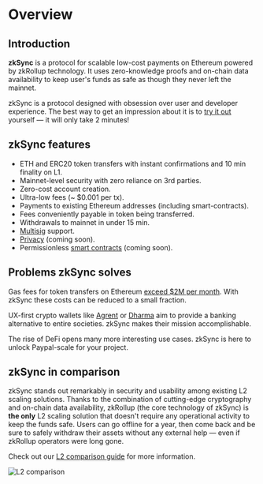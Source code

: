 # Overview

## Introduction

**zkSync** is a protocol for scalable low-cost payments on Ethereum powered by zkRollup technology. It uses zero-knowledge proofs and on-chain data availability to keep user's funds as safe as though they never left the mainnet.

zkSync is a protocol designed with obsession over user and developer experience. The best way to get an impression about it is to [try it out](https://testnet.zksync.io) yourself — it will only take 2 minutes!

## zkSync features

- ETH and ERC20 token transfers with instant confirmations and 10 min finality on L1.
- Mainnet-level security with zero reliance on 3rd parties.
- Zero-cost account creation.
- Ultra-low fees (~ $0.001 per tx).
- Payments to existing Ethereum addresses (including smart-contracts).
- Fees conveniently payable in token being transferred.
- Withdrawals to mainnet in under 15 min.
- [Multisig](https://tlu.tarilabs.com/cryptography/musig-schnorr-sig-scheme/The_MuSig_Schnorr_Signature_Scheme.html) support.
- [Privacy](/faq/privacy) (coming soon).
- Permissionless [smart contracts](/faq/sc) (coming soon).

## Problems zkSync solves

Gas fees for token transfers on Ethereum [exceed $2M per month](https://ethgasstation.info/). With zkSync these costs can be reduced to a small fraction.

UX-first crypto wallets like [Agrent](https://www.argent.xyz/) or [Dharma](https://www.dharma.io/) aim to provide a banking alternative to entire societies. zkSync makes their mission accomplishable.

The rise of DeFi opens many more interesting use cases. zkSync is here to unlock Paypal-scale for your project.

## zkSync in comparison

zkSync stands out remarkably in security and usability among existing L2 scaling solutions. Thanks to the combination of cutting-edge cryptography and on-chain data availability, zkRollup (the core technology of zkSync) is **the only** L2 scaling solution that doesn't require any operational activity to keep the funds safe. Users can go offline for a year, then come back and be sure to safely withdraw their assets without any external help — even if zkRollup operators were long gone.

Check out our [L2 comparison guide](https://medium.com/matter-labs/evaluating-ethereum-l2-scaling-solutions-a-comparison-framework-b6b2f410f955) for more information.

![L2 comparison](/chart.png)

<!-- ![L2 comparison](https://miro.medium.com/max/1400/1*Q1IOxqm-nkr6JWz6kJpt5w.png) -->
<!-- <iframe width="100%" height="950px" frameBorder="0" src="https://docs.google.com/spreadsheets/d/e/2PACX-1vQfpVcOEMWfdrhsK1jRYaPIeeYqaFzanFkMkg6pYjR17KCG4R4X54sGpmTFrNjxwoOap8SiHwq4GCmK/pubhtml?gid=0&amp;single=true&amp;widget=true&amp;headers=false"></iframe> -->
